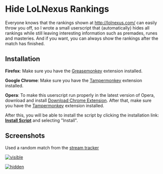 Hide LoLNexus Rankings
======================

Everyone knows that the rankings shown at <http://lolnexus.com/> can easily throw
you off, so I wrote a small userscript that (automatically) hides all rankings
while still leaving interesting information such as premades, runes and
masteries. And if you want, you can always show the rankings after the match has
finished.


Installation
------------

**Firefox**: Make sure you have the [Greasemonkey](Greasemonkey) extension
installed.

**Google Chrome**: Make sure you have the [Tampermonkey][Tampermonkey] extension
installed.

**Opera**: To make this userscript run properly in the latest version of Opera,
download and install [Download Chrome Extension][dlchromeext]. After that, make sure you have
the [Tampermonkey][Tampermonkey] extension installed.

[Tampermonkey]: https://chrome.google.com/webstore/detail/tampermonkey/dhdgffkkebhmkfjojejmpbldmpobfkfo
[Greasemonkey]: https://addons.mozilla.org/en-US/firefox/addon/greasemonkey/
[dlchromeext]: https://addons.opera.com/extensions/details/download-chrome-extension-9

After this, you will be able to install the script by clicking the installation
link: **[Install Script][install]** and selecting "Install".

[install]: https://raw.github.com/FichteFoll/HideLoLNexusRatings/master/Hide_LoLNexus_Rankings.user.js


Screenshots
-----------

Used a random match from the [stream tracker](http://lolnexus.com/streamtracker)

[![visible](http://i.imgur.com/XvtSk6dl.png)](http://i.imgur.com/XvtSk6d.png)

[![hidden](http://i.imgur.com/NkqVVCel.png)](http://i.imgur.com/NkqVVCe.png)
